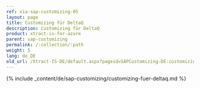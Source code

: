 ```yaml
---
ref: xia-sap-customizing-05
layout: page
title: Customizing für DeltaQ
description: Customizing für DeltaQ
product: xtract-is-for-azure
parent: sap-customizing
permalink: /:collection/:path
weight: 5
lang: de_DE
old_url: /Xtract-IS-DE/default.aspx?pageid=SAPCustomizing-DE:customizing-fuer-deltaq
---
```

{% include _content/de/sap-customizing/customizing-fuer-deltaq.md  %}